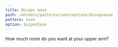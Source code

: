 ```yaml
---
title: Biceps ease
path: /en/docs/patterns/sven/options/bicepsease
pattern: sven
option: bicpesEase
---
```


How much room do you want at your upper arm?
